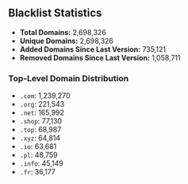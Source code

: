 ## Blacklist Statistics

- **Total Domains:** 2,698,326
- **Unique Domains:** 2,698,326
- **Added Domains Since Last Version:** 735,121
- **Removed Domains Since Last Version:** 1,058,711

### Top-Level Domain Distribution

-  `.com`: 1,239,270
-  `.org`: 221,543
-  `.net`: 165,992
-  `.shop`: 77,130
-  `.top`: 68,987
-  `.xyz`: 64,814
-  `.io`: 63,681
-  `.pl`: 48,759
-  `.info`: 45,149
-  `.fr`: 36,177
